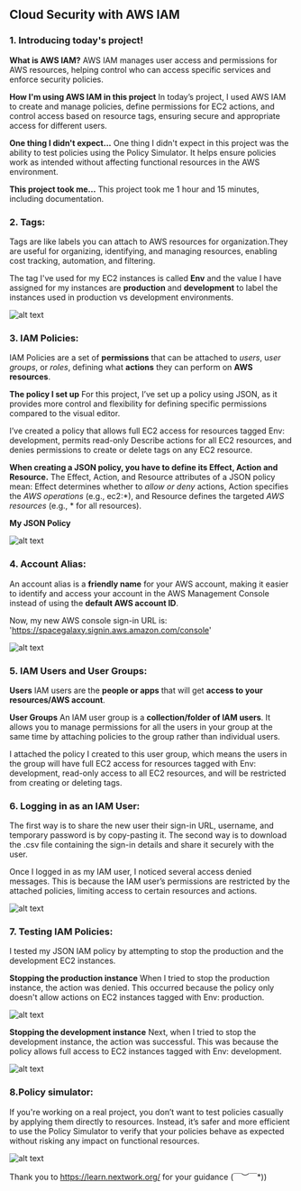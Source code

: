 ## Cloud Security with AWS IAM

### 1. Introducing today's project!

**What is AWS IAM?**
AWS IAM manages user access and permissions for AWS resources, helping
control who can access specific services and enforce security policies.

**How I'm using AWS IAM in this project**
In todayʼs project, I used AWS IAM to create and manage policies, define
permissions for EC2 actions, and control access based on resource tags,
ensuring secure and appropriate access for different users.

**One thing I didn't expect...**
One thing I didn't expect in this project was the ability to test policies using the
Policy Simulator. It helps ensure policies work as intended without affecting
functional resources in the AWS environment.

**This project took me...**
This project took me 1 hour and 15 minutes, including documentation.


### 2. Tags:

Tags are like labels you can attach to AWS resources for organization.They are
useful for organizing, identifying, and managing resources, enabling cost
tracking, automation, and filtering.

The tag I've used for my EC2 instances is called **Env** and the value I have
assigned for my instances are **production** and **development** to label the
instances used in production vs development environments.

![alt text](aws-security-iam/screenshots/tags-panel-setup.PNG)

### 3. IAM Policies:

IAM Policies are a set of **permissions** that can be attached to *users*, u*ser
groups*, or *roles*, defining what **actions** they can perform on **AWS resources**.

**The policy I set up**
For this project, Iʼve set up a policy using JSON, as it provides more control and
flexibility for defining specific permissions compared to the visual editor.

Iʼve created a policy that allows full EC2 access for resources tagged Env:
development, permits read-only Describe actions for all EC2 resources, and
denies permissions to create or delete tags on any EC2 resource.

**When creating a JSON policy, you have to define its Effect, Action and Resource.**
The Effect, Action, and Resource attributes of a JSON policy mean: Effect
determines whether to *allow or deny* actions, Action specifies the *AWS operations* 
(e.g., ec2:*), and Resource defines the targeted 
*AWS resources* (e.g., * for all resources).

**My JSON Policy**

![alt text](aws-security-iam/screenshots/policy-json-vis.PNG)

### 4. Account Alias:

An account alias is a **friendly name** for your AWS account, making it easier to
identify and access your account in the AWS Management Console instead of
using the **default AWS account ID**.

Now, my new AWS console sign-in URL is: 'https://spacegalaxy.signin.aws.amazon.com/console'

![alt text](aws-security-iam/screenshots/account-alias.PNG)

### 5. IAM Users and User Groups:

**Users**
IAM users are the **people or apps** that will get **access to your resources/AWS account**.

**User Groups**
An IAM user group is a **collection/folder of IAM users**. It allows you to manage
permissions for all the users in your group at the same time by attaching
policies to the group rather than individual users.

I attached the policy I created to this user group, which means the users in the
group will have full EC2 access for resources tagged with Env: development,
read-only access to all EC2 resources, and will be restricted from creating or
deleting tags.

### 6. Logging in as an IAM User:


The first way is to share the new user their sign-in URL, username, and
temporary password is by copy-pasting it. The second way is to download the .csv file
containing the sign-in details and share it securely with the user.

Once I logged in as my IAM user, I noticed several access denied messages.
This is because the IAM userʼs permissions are restricted by the attached
policies, limiting access to certain resources and actions.

![alt text](aws-security-iam/screenshots/IAM-user-signin-details.PNG)


### 7. Testing IAM Policies:

I tested my JSON IAM policy by attempting to stop the production and the
development EC2 instances.

**Stopping the production instance**
When I tried to stop the production instance, the action was denied. This
occurred because the policy only doesn't allow actions on EC2 instances
tagged with Env: production.

![alt text](aws-security-iam/screenshots/not-authorized-to-stop-instance-err.PNG)


**Stopping the development instance**
Next, when I tried to stop the development instance, the action was successful.
This was because the policy allows full access to EC2 instances tagged with
Env: development.

![alt text](aws-security-iam/screenshots/stopping-dev-instance-success-banner.PNG)

### 8.Policy simulator:

If you're working on a real project, you don’t want to test policies casually by applying them directly to resources. Instead, it’s safer and more efficient to use the Policy Simulator to verify that your policies behave as expected without risking any impact on functional resources.

![alt text](aws-security-iam/screenshots/IAM-Policy-Stimulator.PNG)

Thank you to https://learn.nextwork.org/ for your guidance \(￣︶￣*\))